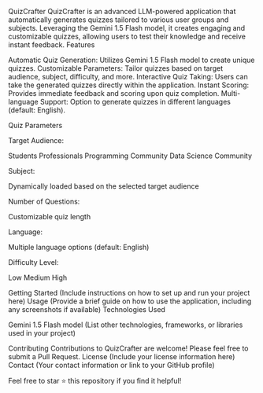 
QuizCrafter
QuizCrafter is an advanced LLM-powered application that automatically generates quizzes tailored to various user groups and subjects. Leveraging the Gemini 1.5 Flash model, it creates engaging and customizable quizzes, allowing users to test their knowledge and receive instant feedback.
Features

Automatic Quiz Generation: Utilizes Gemini 1.5 Flash model to create unique quizzes.
Customizable Parameters: Tailor quizzes based on target audience, subject, difficulty, and more.
Interactive Quiz Taking: Users can take the generated quizzes directly within the application.
Instant Scoring: Provides immediate feedback and scoring upon quiz completion.
Multi-language Support: Option to generate quizzes in different languages (default: English).

Quiz Parameters

Target Audience:

Students
Professionals
Programming Community
Data Science Community


Subject:

Dynamically loaded based on the selected target audience


Number of Questions:

Customizable quiz length


Language:

Multiple language options (default: English)


Difficulty Level:

Low
Medium
High



Getting Started
(Include instructions on how to set up and run your project here)
Usage
(Provide a brief guide on how to use the application, including any screenshots if available)
Technologies Used

Gemini 1.5 Flash model
(List other technologies, frameworks, or libraries used in your project)

Contributing
Contributions to QuizCrafter are welcome! Please feel free to submit a Pull Request.
License
(Include your license information here)
Contact
(Your contact information or link to your GitHub profile)

Feel free to star ⭐ this repository if you find it helpful!